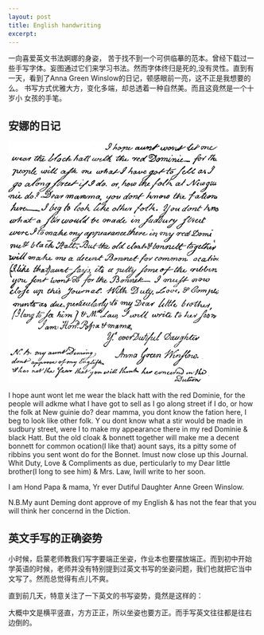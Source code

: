 ```yaml
---
layout: post
title: English handwriting
excerpt: 
---
```


一向喜爱英文书法婀娜的身姿， 苦于找不到一个可供临摹的范本。曾经下载过一
些手写字体。妄图通过它们来学习书法。然而字体终归是死的,没有灵性。直到有
一天，看到了Anna Green Winslow的日记，顿感眼前一亮，这不正是我想要的么。
书写方式优雅大方，变化多端，却总透着一种自然美。而且这竟然是一个十岁小
女孩的手笔。

## 安娜的日记
![Anna Green Winslow's diary](/images/Anna_Green_Winslow's_diary_entry_in_handwriting.png)

I hope aunt wont let me wear the black hatt with the red Dominie, for
the people will adkme what I have got to sell as I go along street if
I do, or how the folk at New guinie do? dear mamma, you dont know the
fation here, I beg to look like other folk. Y ou dont know what a stir
would be made in sudbury street, were I to make my appearance there in
my red Dominie & black Hatt. But the old cloak & bonnett together will
make me a decent bonnett for common ocation(I like that) aount says,
its a pitty some of ribbins you sent wont do for the Bonnet. Imust now
close up this Journal. Whit Duty, Love & Compliments as due,
perticularly to my Dear little brother(I long to see him) & Mrs. Law,
Iwill write to her soon.

I am Hond Papa & mama, Yr ever Dutiful Daughter  Anne Green Winslow.

N.B.My aunt Deming dont approve of my English & has not the fear that
you will think her concernd in the Diction.

## 英文手写的正确姿势

小时候，启蒙老师教我们写字要端正坐姿，作业本也要摆放端正。而到初中开始
学英语的时候，老师并没有特别提到过英文书写的坐姿问题，我们也就把它当中
文写了。然而总觉得有点儿不爽。

直到前几天，特意关注了一下英文的书写姿势，竟然是这样的：


大概中文是横平竖直，方方正正，所以坐姿也要方正。而手写英文往往都是往右
边倒的。
